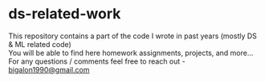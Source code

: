 # ds-related-work
 
This repository contains a part of the code I wrote in past years (mostly DS & ML related code) <br>
You will be able to find  here homework assignments, projects, and more... <br>
For any questions / comments feel free to reach out - bigalon1990@gmail.com
